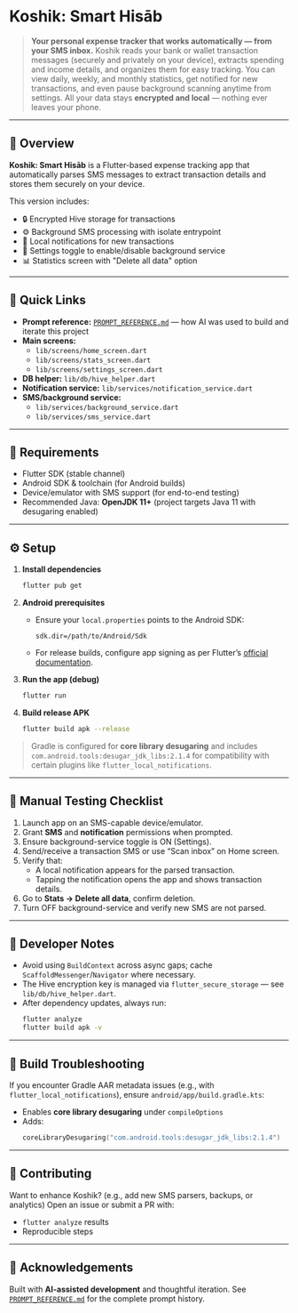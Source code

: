 # **Koshik: Smart Hisāb**

> **Your personal expense tracker that works automatically — from your SMS inbox.**
> Koshik reads your bank or wallet transaction messages (securely and privately on your device), extracts spending and income details, and organizes them for easy tracking.
> You can view daily, weekly, and monthly statistics, get notified for new transactions, and even pause background scanning anytime from settings.
> All your data stays **encrypted and local** — nothing ever leaves your phone.

---

## 📱 Overview

**Koshik: Smart Hisāb** is a Flutter-based expense tracking app that automatically parses SMS messages to extract transaction details and stores them securely on your device.

This version includes:

-   🔒 Encrypted Hive storage for transactions
-   ⚙️ Background SMS processing with isolate entrypoint
-   🔔 Local notifications for new transactions
-   🧭 Settings toggle to enable/disable background service
-   📊 Statistics screen with "Delete all data" option

---

## 🚀 Quick Links

-   **Prompt reference:** [`PROMPT_REFERENCE.md`](PROMPT_REFERENCE.md) — how AI was used to build and iterate this project
-   **Main screens:**
    -   `lib/screens/home_screen.dart`
    -   `lib/screens/stats_screen.dart`
    -   `lib/screens/settings_screen.dart`
-   **DB helper:** `lib/db/hive_helper.dart`
-   **Notification service:** `lib/services/notification_service.dart`
-   **SMS/background service:**
    -   `lib/services/background_service.dart`
    -   `lib/services/sms_service.dart`

---

## 🧩 Requirements

-   Flutter SDK (stable channel)
-   Android SDK & toolchain (for Android builds)
-   Device/emulator with SMS support (for end-to-end testing)
-   Recommended Java: **OpenJDK 11+** (project targets Java 11 with desugaring enabled)

---

## ⚙️ Setup

1. **Install dependencies**

    ```bash
    flutter pub get
    ```

2. **Android prerequisites**

    - Ensure your `local.properties` points to the Android SDK:
        ```properties
        sdk.dir=/path/to/Android/Sdk
        ```
    - For release builds, configure app signing as per Flutter’s [official documentation](https://docs.flutter.dev/deployment/android#signing-the-app).

3. **Run the app (debug)**

    ```bash
    flutter run
    ```

4. **Build release APK**
    ```bash
    flutter build apk --release
    ```

> Gradle is configured for **core library desugaring** and includes
> `com.android.tools:desugar_jdk_libs:2.1.4` for compatibility with certain plugins like `flutter_local_notifications`.

---

## 🧪 Manual Testing Checklist

1. Launch app on an SMS-capable device/emulator.
2. Grant **SMS** and **notification** permissions when prompted.
3. Ensure background-service toggle is ON (Settings).
4. Send/receive a transaction SMS or use “Scan inbox” on Home screen.
5. Verify that:
    - A local notification appears for the parsed transaction.
    - Tapping the notification opens the app and shows transaction details.
6. Go to **Stats → Delete all data**, confirm deletion.
7. Turn OFF background-service and verify new SMS are not parsed.

---

## 🧠 Developer Notes

-   Avoid using `BuildContext` across async gaps; cache `ScaffoldMessenger`/`Navigator` where necessary.
-   The Hive encryption key is managed via `flutter_secure_storage` — see `lib/db/hive_helper.dart`.
-   After dependency updates, always run:
    ```bash
    flutter analyze
    flutter build apk -v
    ```

---

## 🧰 Build Troubleshooting

If you encounter Gradle AAR metadata issues (e.g., with `flutter_local_notifications`), ensure `android/app/build.gradle.kts`:

-   Enables **core library desugaring** under `compileOptions`
-   Adds:
    ```kotlin
    coreLibraryDesugaring("com.android.tools:desugar_jdk_libs:2.1.4")
    ```

---

## 🤝 Contributing

Want to enhance Koshik? (e.g., add new SMS parsers, backups, or analytics)
Open an issue or submit a PR with:

-   `flutter analyze` results
-   Reproducible steps

---

## 🙏 Acknowledgements

Built with **AI-assisted development** and thoughtful iteration.
See [`PROMPT_REFERENCE.md`](PROMPT_REFERENCE.md) for the complete prompt history.
